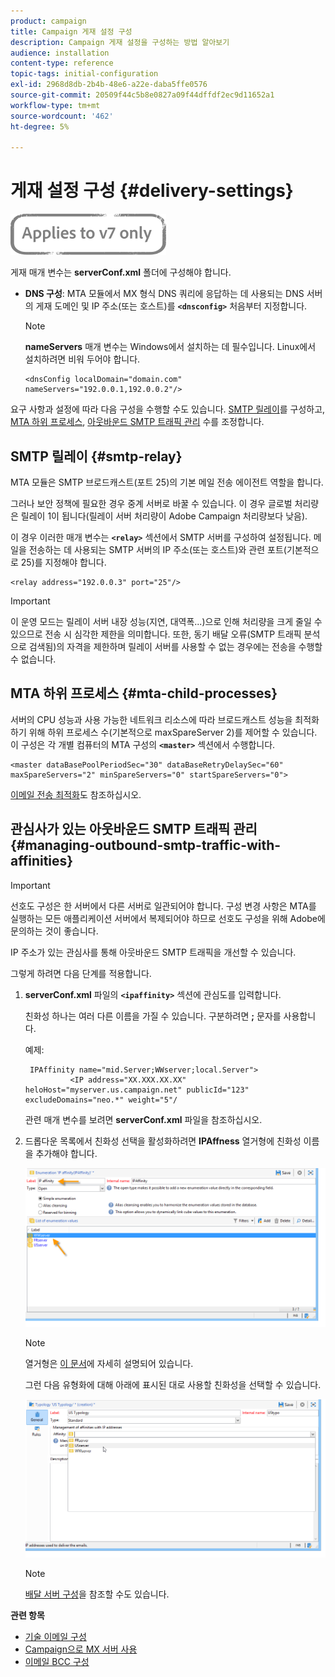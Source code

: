 ```yaml
---
product: campaign
title: Campaign 게재 설정 구성
description: Campaign 게재 설정을 구성하는 방법 알아보기
audience: installation
content-type: reference
topic-tags: initial-configuration
exl-id: 2968d8db-2b4b-48e6-a22e-daba5ffe0576
source-git-commit: 20509f44c5b8e0827a09f44dffdf2ec9d11652a1
workflow-type: tm+mt
source-wordcount: '462'
ht-degree: 5%

---
```


# 게재 설정 구성 {#delivery-settings}

![](../../assets/v7-only.svg)

게재 매개 변수는 **serverConf.xml** 폴더에 구성해야 합니다.

* **DNS 구성**: MTA 모듈에서 MX 형식 DNS 쿼리에 응답하는 데 사용되는 DNS 서버의 게재 도메인 및 IP 주소(또는 호스트)를  **`<dnsconfig>`** 처음부터 지정합니다.

   >[!NOTE]
   >
   >**nameServers** 매개 변수는 Windows에서 설치하는 데 필수입니다. Linux에서 설치하려면 비워 두어야 합니다.

   ```
   <dnsConfig localDomain="domain.com" nameServers="192.0.0.1,192.0.0.2"/>
   ```

요구 사항과 설정에 따라 다음 구성을 수행할 수도 있습니다. [SMTP 릴레이](#smtp-relay)를 구성하고, [MTA 하위 프로세스](#mta-child-processes), [아웃바운드 SMTP 트래픽 관리](#managing-outbound-smtp-traffic-with-affinities) 수를 조정합니다.

## SMTP 릴레이 {#smtp-relay}

MTA 모듈은 SMTP 브로드캐스트(포트 25)의 기본 메일 전송 에이전트 역할을 합니다.

그러나 보안 정책에 필요한 경우 중계 서버로 바꿀 수 있습니다. 이 경우 글로벌 처리량은 릴레이 1이 됩니다(릴레이 서버 처리량이 Adobe Campaign 처리량보다 낮음).

이 경우 이러한 매개 변수는 **`<relay>`** 섹션에서 SMTP 서버를 구성하여 설정됩니다. 메일을 전송하는 데 사용되는 SMTP 서버의 IP 주소(또는 호스트)와 관련 포트(기본적으로 25)를 지정해야 합니다.

```
<relay address="192.0.0.3" port="25"/>
```

>[!IMPORTANT]
>
>이 운영 모드는 릴레이 서버 내장 성능(지연, 대역폭...)으로 인해 처리량을 크게 줄일 수 있으므로 전송 시 심각한 제한을 의미합니다. 또한, 동기 배달 오류(SMTP 트래픽 분석으로 검색됨)의 자격을 제한하며 릴레이 서버를 사용할 수 없는 경우에는 전송을 수행할 수 없습니다.

## MTA 하위 프로세스 {#mta-child-processes}

서버의 CPU 성능과 사용 가능한 네트워크 리소스에 따라 브로드캐스트 성능을 최적화하기 위해 하위 프로세스 수(기본적으로 maxSpareServer 2)를 제어할 수 있습니다. 이 구성은 각 개별 컴퓨터의 MTA 구성의 **`<master>`** 섹션에서 수행합니다.

```
<master dataBasePoolPeriodSec="30" dataBaseRetryDelaySec="60" maxSpareServers="2" minSpareServers="0" startSpareServers="0">
```

[이메일 전송 최적화](../../installation/using/email-deliverability.md#email-sending-optimization)도 참조하십시오.

## 관심사가 있는 아웃바운드 SMTP 트래픽 관리 {#managing-outbound-smtp-traffic-with-affinities}

>[!IMPORTANT]
>
>선호도 구성은 한 서버에서 다른 서버로 일관되어야 합니다. 구성 변경 사항은 MTA를 실행하는 모든 애플리케이션 서버에서 복제되어야 하므로 선호도 구성을 위해 Adobe에 문의하는 것이 좋습니다.

IP 주소가 있는 관심사를 통해 아웃바운드 SMTP 트래픽을 개선할 수 있습니다.

그렇게 하려면 다음 단계를 적용합니다.

1. **serverConf.xml** 파일의 **`<ipaffinity>`** 섹션에 관심도를 입력합니다.

   친화성 하나는 여러 다른 이름을 가질 수 있습니다. 구분하려면 **;** 문자를 사용합니다.

   예제:

   ```
    IPAffinity name="mid.Server;WWserver;local.Server">
             <IP address="XX.XXX.XX.XX" heloHost="myserver.us.campaign.net" publicId="123" excludeDomains="neo.*" weight="5"/
   ```

   관련 매개 변수를 보려면 **serverConf.xml** 파일을 참조하십시오.

1. 드롭다운 목록에서 친화성 선택을 활성화하려면 **IPAffness** 열거형에 친화성 이름을 추가해야 합니다.

   ![](assets/ipaffinity_enum.png)

   >[!NOTE]
   >
   >열거형은 [이 문서](../../platform/using/managing-enumerations.md)에 자세히 설명되어 있습니다.

   그런 다음 유형화에 대해 아래에 표시된 대로 사용할 친화성을 선택할 수 있습니다.

   ![](assets/ipaffinity_typology.png)

   >[!NOTE]
   >
   >[배달 서버 구성](../../installation/using/email-deliverability.md#delivery-server-configuration)을 참조할 수도 있습니다.

**관련 항목**
* [기술 이메일 구성](email-deliverability.md)
* [Campaign으로 MX 서버 사용](using-mx-servers.md)
* [이메일 BCC 구성](email-archiving.md)
